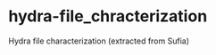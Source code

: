 hydra-file_chracterization
==========================

Hydra file characterization (extracted from Sufia)
